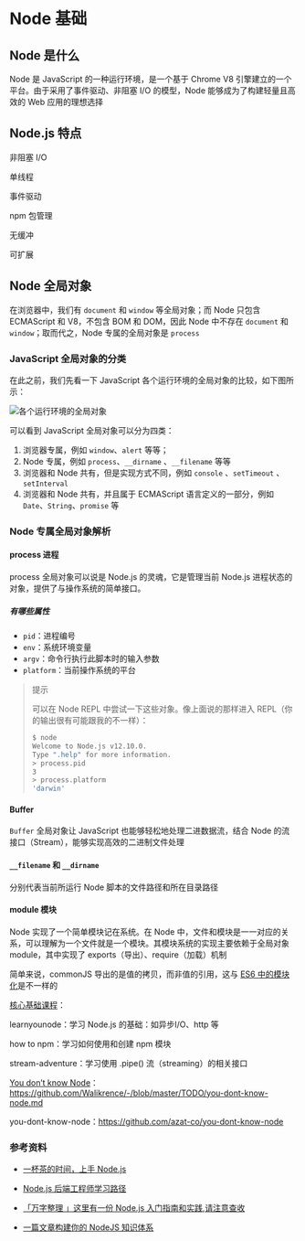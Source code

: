 # Node 基础

## Node 是什么

Node 是 JavaScript 的一种运行环境，是一个基于 Chrome V8 引擎建立的一个平台。由于采用了事件驱动、非阻塞 I/O 的模型，Node 能够成为了构建轻量且高效的 Web 应用的理想选择

## Node.js 特点

非阻塞 I/O

单线程

事件驱动

npm 包管理

无缓冲

可扩展

## Node 全局对象

在浏览器中，我们有 `document` 和 `window` 等全局对象；而 Node 只包含 ECMAScript 和 V8，不包含 BOM 和 DOM，因此 Node 中不存在 `document` 和 `window`；取而代之，Node 专属的全局对象是 `process`

### JavaScript 全局对象的分类

在此之前，我们先看一下 JavaScript 各个运行环境的全局对象的比较，如下图所示：

![各个运行环境的全局对象](https://i.loli.net/2021/08/22/HfksCreUZlO37Kx.png)

可以看到 JavaScript 全局对象可以分为四类：

1. 浏览器专属，例如 `window`、`alert` 等等；
2. Node 专属，例如 `process`、`__dirname` 、`__filename` 等等
3. 浏览器和 Node 共有，但是实现方式不同，例如 `console` 、`setTimeout` 、`setInterval`
4. 浏览器和 Node 共有，并且属于 ECMAScript 语言定义的一部分，例如 `Date`、`String`、`promise` 等

### Node 专属全局对象解析

#### process 进程

process 全局对象可以说是 Node.js 的灵魂，它是管理当前 Node.js 进程状态的对象，提供了与操作系统的简单接口。

##### 有哪些属性

-   `pid`：进程编号
-   `env`：系统环境变量
-   `argv`：命令行执行此脚本时的输入参数
-   `platform`：当前操作系统的平台

> 提示
>
> 可以在 Node REPL 中尝试一下这些对象。像上面说的那样进入 REPL（你的输出很有可能跟我的不一样）：
>
> ```bash
> $ node
> Welcome to Node.js v12.10.0.
> Type ".help" for more information.
> > process.pid
> 3
> > process.platform
> 'darwin'
> ```

#### Buffer

`Buffer` 全局对象让 JavaScript 也能够轻松地处理二进数据流，结合 Node 的流接口（Stream），能够实现高效的二进制文件处理

#### `__filename` 和 `__dirname`

分别代表当前所运行 Node 脚本的文件路径和所在目录路径

#### module 模块

Node 实现了一个简单模块记在系统。在 Node 中，文件和模块是一一对应的关系，可以理解为一个文件就是一个模块。其模块系统的实现主要依赖于全局对象 module，其中实现了 exports（导出）、require（加载）机制

简单来说，commonJS 导出的是值的拷贝，而非值的引用，这与 [ES6 中的模块化](../ES6/模块化历程.md)是不一样的









[核心基础课程](https://nodeschool.io/zh-cn/)：

learnyounode：学习 Node.js 的基础：如异步I/O、http 等

how to npm：学习如何使用和创建 npm 模块

stream-adventure：学习使用 .pipe() 流（streaming）的相关接口

[You don’t know Node](https://medium.com/@samerbuna/you-dont-know-node-6515a658a1ed)：https://github.com/Walikrence/-/blob/master/TODO/you-dont-know-node.md

you-dont-know-node：https://github.com/azat-co/you-dont-know-node





### 参考资料

- [一杯茶的时间，上手 Node.js](https://segmentfault.com/a/1190000021987355)

- [Node.js 后端工程师学习路径](https://github.com/tuture-dev/nodejs-roadmap)

- [「万字整理 」这里有一份 Node.js 入门指南和实践,请注意查收](https://juejin.cn/post/6844904029219192839)

- [一篇文章构建你的 NodeJS 知识体系](https://mp.weixin.qq.com/s/wezc-VpKOXilEnsHvSuU9g)
